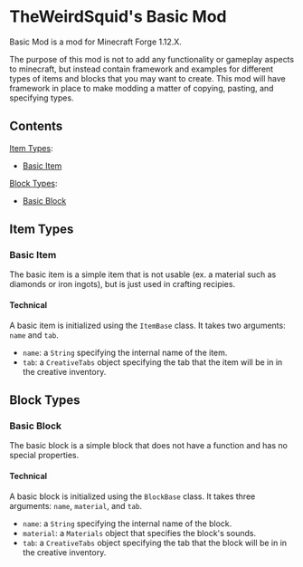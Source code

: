 # TheWeirdSquid's Basic Mod
Basic Mod is a mod for Minecraft Forge 1.12.X.

The purpose of this mod is not to add any functionality or gameplay aspects to minecraft, but instead contain framework and examples for different types of items and blocks that you may want to create. This mod will have framework in place to make modding a matter of copying, pasting, and specifying types.

## Contents
[Item Types](#Item-Types):
- [Basic Item](#Basic-Item)

[Block Types](#Block-Types):
- [Basic Block](#Basic-Block)

## Item Types

### Basic Item
The basic item is a simple item that is not usable (ex. a material such as diamonds or iron ingots), but is just used in crafting recipies.

#### Technical
A basic item is initialized using the `ItemBase` class. It takes two arguments: `name` and `tab`.
- `name`: a `String` specifying the internal name of the item.
- `tab`: a `CreativeTabs` object specifying the tab that the item will be in in the creative inventory.

## Block Types

### Basic Block
The basic block is a simple block that does not have a function and has no special properties.

#### Technical
A basic block is initialized using the `BlockBase` class. It takes three arguments: `name`, `material`, and `tab`.
- `name`: a `String` specifying the internal name of the block.
- `material`: a `Materials` object that specifies the block's sounds.
- `tab`: a `CreativeTabs` object specifying the tab that the block will be in in the creative inventory.
